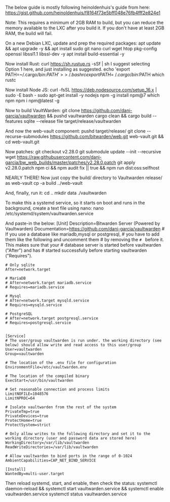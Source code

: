 The below guide is mostly following heinoldenhuis's guide from here: https://gist.github.com/heinoldenhuis/f8164f73e5bff048e76fb4fff2e824e1

Note: This requires a minimum of 2GB RAM to build, but you  can reduce the memory available to the LXC after you build it.
If you don't have at least 2GB RAM, the build will fail.

On a new Debian LXC, update and prep the required packages:
	apt update && apt upgrade -y && apt install sudo git nano curl wget htop pkg-config openssl libssl1.1 libssl-dev -y
	apt install build-essential -y
	
Now install Rust:
	curl https://sh.rustup.rs -sSf | sh
I suggest selecting Option 1 here, and just installing as suggested.
	echo 'export PATH=~/.cargo/bin:$PATH' >> ~/.bashrc
	export PATH=~/.cargo/bin:$PATH
	which rustc
		
Now install Node JS:
	curl -fsSL https://deb.nodesource.com/setup_16.x | sudo -E bash -
	sudo apt-get install -y nodejs
	npm -g install npm@7
	which npm
	npm i npm@latest -g

Now to build VaultWarden:
	git clone https://github.com/dani-garcia/vaultwarden && pushd vaultwarden
	cargo clean && cargo build --features sqlite --release
	file target/release/vaultwarden

And now the web-vault component:
	pushd target/release/
	git clone --recurse-submodules https://github.com/bitwarden/web.git web-vault.git && cd web-vault.git

Now patches:
	git checkout v2.28.0
	git submodule update --init --recursive
	wget https://raw.githubusercontent.com/dani-garcia/bw_web_builds/master/patches/v2.28.0.patch
	git apply v2.28.0.patch
	npm ci && npm audit fix || true && npm run dist:oss:selfhost
	
NEARLY THERE! Now just copy the build/ directory to Vaultwarden release/ as web-vault
	cp -a build ../web-vault
	
And, finally, run it:
	cd ..
	mkdir data
	./vaultwarden

To make this a systemd service, so it starts on boot and runs in the background, create a text file using nano:
	nano /etc/systemd/system/vaultwarden.service
	
And paste-in the below:
	[Unit]
	Description=Bitwarden Server (Powered by Vaultwarden)
	Documentation=https://github.com/dani-garcia/vaultwarden
	# If you use a database like mariadb,mysql or postgresql, 
	# you have to add them like the following and uncomment them 
	# by removing the `# ` before it. This makes sure that your 
	# database server is started before vaultwarden ("After") and has 
	# started successfully before starting vaultwarden ("Requires").


	# Only sqlite
	After=network.target

	# MariaDB
	# After=network.target mariadb.service
	# Requires=mariadb.service

	# Mysql
	# After=network.target mysqld.service
	# Requires=mysqld.service

	# PostgreSQL
	# After=network.target postgresql.service
	# Requires=postgresql.service


	[Service]
	# The user/group vaultwarden is run under. the working directory (see below) should allow write and read access to this user/group
	User=vaultwarden
	Group=vaultwarden

	# The location of the .env file for configuration
	EnvironmentFile=/etc/vaultwarden.env

	# The location of the compiled binary
	ExecStart=/usr/bin/vaultwarden

	# Set reasonable connection and process limits
	LimitNOFILE=1048576
	LimitNPROC=64

	# Isolate vaultwarden from the rest of the system
	PrivateTmp=true
	PrivateDevices=true
	ProtectHome=true
	ProtectSystem=strict

	# Only allow writes to the following directory and set it to the working directory (user and password data are stored here)
	WorkingDirectory=/var/lib/vaultwarden
	ReadWriteDirectories=/var/lib/vaultwarden

	# Allow vaultwarden to bind ports in the range of 0-1024
	AmbientCapabilities=CAP_NET_BIND_SERVICE

	[Install]
	WantedBy=multi-user.target

Then reload systemd, start, and enable, then check the status:
	systemctl daemon-reload && systemctl start vaultwarden.service && systemctl enable vaultwarden.service
	systemctl status vaultwarden.service

